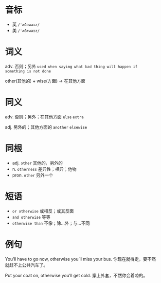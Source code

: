 # 音标

- 英 `/'ʌðəwaɪz/`
- 美 `/'ʌðɚwaɪz/`

# 词义

adv. 否则；另外
`used when saying what bad thing will happen if something is not done`



other(其他的) + wise(方面) → 在其他方面

# 同义

adv. 否则；另外；在其他方面
`else` `extra`

adj. 另外的；其他方面的
`another` `elsewise`

# 同根

- adj. `other` 其他的，另外的
- n. `otherness` 差异性；相异；他物
- pron. `other` 另外一个

# 短语

- `or otherwise` 或相反；或其反面
- `and otherwise` 等等
- `otherwise than` 不像；除…外；与…不同

# 例句

You’ll have to go now, otherwise you’ll miss your bus.
你现在就得走，要不然就赶不上公共汽车了。

Put your coat on, otherwise you’ll get cold.
穿上外套，不然你会着凉的。


